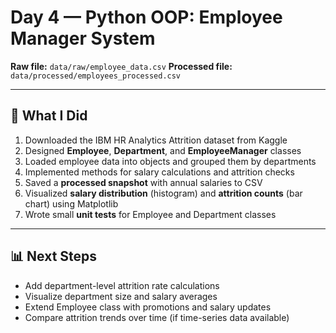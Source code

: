 # Day 4 — Python OOP: Employee Manager System

**Raw file:** `data/raw/employee_data.csv`
**Processed file:** `data/processed/employees_processed.csv`

---

## 📌 What I Did

1. Downloaded the IBM HR Analytics Attrition dataset from Kaggle
2. Designed **Employee**, **Department**, and **EmployeeManager** classes
3. Loaded employee data into objects and grouped them by departments
4. Implemented methods for salary calculations and attrition checks
5. Saved a **processed snapshot** with annual salaries to CSV
6. Visualized **salary distribution** (histogram) and **attrition counts** (bar chart) using Matplotlib
7. Wrote small **unit tests** for Employee and Department classes

---

## 📊 Next Steps

* Add department-level attrition rate calculations
* Visualize department size and salary averages
* Extend Employee class with promotions and salary updates
* Compare attrition trends over time (if time-series data available)
